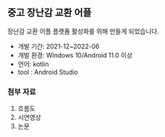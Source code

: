 ## 중고 장난감 교환 어플

장난감 교환 어플 플랫폼 활성화를 위해 만들게 되었습니다.

- 개발 기간: 2021-12~2022-06<br>
- 개발 환경: Windows 10/Android 11.0 이상<br>
- 언어: kotlin<br>
- tool : Android Studio<br>


### 첨부 자료
1. 흐름도
2. 시연영상
3. 논문
